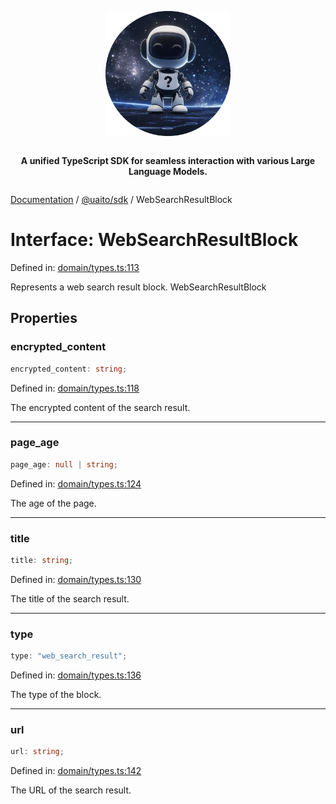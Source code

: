 <div style="display:flex; flex-direction:column; align-items:center;">
<p align="center">
  <img src="../UAITO.png" alt="UAITO Logo" width="200"/>
</p>

<p align="center">
  <strong>A unified TypeScript SDK for seamless interaction with various Large Language Models.</strong>
</p>
</div>

[Documentation](README.md) / [@uaito/sdk](@uaito.sdk.md) / WebSearchResultBlock

# Interface: WebSearchResultBlock

Defined in: [domain/types.ts:113](https://github.com/elribonazo/uaito/blob/f71ee49b41f4b02cf38cae1844e3a14accc1d794/packages/sdk/src/domain/types.ts#L113)

Represents a web search result block.
 WebSearchResultBlock

## Properties

### encrypted\_content

```ts
encrypted_content: string;
```

Defined in: [domain/types.ts:118](https://github.com/elribonazo/uaito/blob/f71ee49b41f4b02cf38cae1844e3a14accc1d794/packages/sdk/src/domain/types.ts#L118)

The encrypted content of the search result.

***

### page\_age

```ts
page_age: null | string;
```

Defined in: [domain/types.ts:124](https://github.com/elribonazo/uaito/blob/f71ee49b41f4b02cf38cae1844e3a14accc1d794/packages/sdk/src/domain/types.ts#L124)

The age of the page.

***

### title

```ts
title: string;
```

Defined in: [domain/types.ts:130](https://github.com/elribonazo/uaito/blob/f71ee49b41f4b02cf38cae1844e3a14accc1d794/packages/sdk/src/domain/types.ts#L130)

The title of the search result.

***

### type

```ts
type: "web_search_result";
```

Defined in: [domain/types.ts:136](https://github.com/elribonazo/uaito/blob/f71ee49b41f4b02cf38cae1844e3a14accc1d794/packages/sdk/src/domain/types.ts#L136)

The type of the block.

***

### url

```ts
url: string;
```

Defined in: [domain/types.ts:142](https://github.com/elribonazo/uaito/blob/f71ee49b41f4b02cf38cae1844e3a14accc1d794/packages/sdk/src/domain/types.ts#L142)

The URL of the search result.
